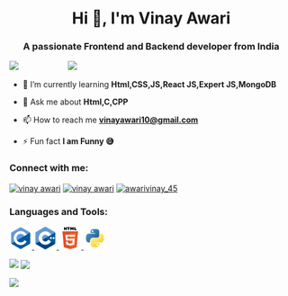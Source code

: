 <h1 align="center">Hi 👋, I'm Vinay Awari</h1>
<h3 align="center">A passionate Frontend and Backend developer from India</h3>
<img align="right" width="400" src="https://encrypted-tbn0.gstatic.com/images?q=tbn:ANd9GcTeuB7nK-6jvlk8hWT6IW46gGEq_WqQtKI4tQ&s">

<p align="left"> <img src="https://komarev.com/ghpvc/?username=vinay1213143&label=Profile%20views&color=0e75b6&style=flat" /> </p>

- 🌱 I’m currently learning **Html,CSS,JS,React JS,Expert JS,MongoDB**

- 💬 Ask me about **Html,C,CPP**

- 📫 How to reach me **vinayawari10@gmail.com**

- ⚡ Fun fact **I am Funny 😅**

<h3 align="left">Connect with me:</h3>
<p align="left">
<a href="https://linkedin.com/in/vinay awari" target="blank"><img align="center" src="https://raw.githubusercontent.com/rahuldkjain/github-profile-readme-generator/master/src/images/icons/Social/linked-in-alt.svg" alt="vinay awari" height="30" width="40" /></a>
<a href="https://fb.com/vinay awari" target="blank"><img align="center" src="https://raw.githubusercontent.com/rahuldkjain/github-profile-readme-generator/master/src/images/icons/Social/facebook.svg" alt="vinay awari" height="30" width="40" /></a>
<a href="https://instagram.com/awarivinay_45" target="blank"><img align="center" src="https://raw.githubusercontent.com/rahuldkjain/github-profile-readme-generator/master/src/images/icons/Social/instagram.svg" alt="awarivinay_45" height="30" width="40" /></a>
</p>

<h3 align="left">Languages and Tools:</h3>
<p align="left"> <a href="https://www.cprogramming.com/" target="_blank" rel="noreferrer"> <img src="https://raw.githubusercontent.com/devicons/devicon/master/icons/c/c-original.svg" alt="c" width="40" height="40"/> </a> <a href="https://www.w3schools.com/cpp/" target="_blank" rel="noreferrer"> <img src="https://raw.githubusercontent.com/devicons/devicon/master/icons/cplusplus/cplusplus-original.svg" alt="cplusplus" width="40" height="40"/> </a> <a href="https://www.w3.org/html/" target="_blank" rel="noreferrer"> <img src="https://raw.githubusercontent.com/devicons/devicon/master/icons/html5/html5-original-wordmark.svg" alt="html5" width="40" height="40"/> </a> <a href="https://www.python.org" target="_blank" rel="noreferrer"> <img src="https://raw.githubusercontent.com/devicons/devicon/master/icons/python/python-original.svg" alt="python" width="40" height="40"/> </a> </p>

<p><img align="left" src="https://github-readme-stats.vercel.app/api/top-langs?username=vinay1213143&show_icons=true&locale=en&layout=compact"  /></p>

<p>&nbsp;<img align="center" src="https://github-readme-stats.vercel.app/api?username=vinay1213143&show_icons=true&locale=en"  /></p>

<p><img align="center" src="https://github-readme-streak-stats.herokuapp.com/?user=vinay1213143&"  /></p>



